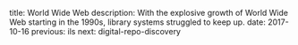 title: World Wide Web
description: With the explosive growth of World Wide Web starting in the 1990s, library systems struggled to keep up.
date: 2017-10-16
previous: ils
next: digital-repo-discovery

